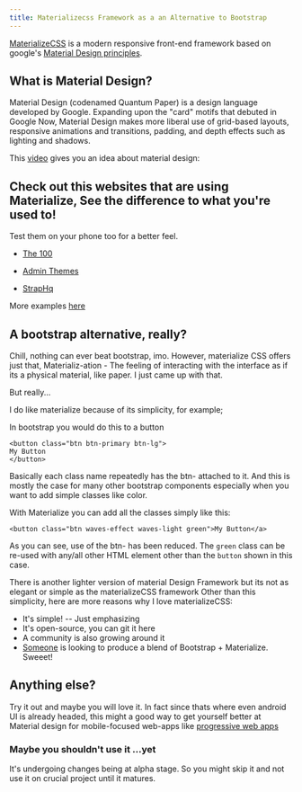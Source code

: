 ```yaml
---
title: Materializecss Framework as a an Alternative to Bootstrap
---
```

<a href='http://materializecss.com/' target='_blank' rel='nofollow'>MaterializeCSS</a> is a modern responsive front-end framework based on google's <a href='https://www.google.com/design/spec/material-design/introduction.html' target='_blank' rel='nofollow'>Material Design principles</a>.

## What is Material Design?

Material Design (codenamed Quantum Paper) is a design language developed by Google. Expanding upon the "card" motifs that debuted in Google Now, Material Design makes more liberal use of grid-based layouts, responsive animations and transitions, padding, and depth effects such as lighting and shadows.

This <a href='https://www.youtube.com/watch?v=Q8TXgCzxEnw' target='_blank' rel='nofollow'>video</a> gives you an idea about material design:

## Check out this websites that are using Materialize, See the difference to what you're used to!

Test them on your phone too for a better feel.

*   <a href='https://www.100xp.io/' target='_blank' rel='nofollow'>The 100</a>

*   <a href='http://demo.geekslabs.com/materialize/v2.1/' target='_blank' rel='nofollow'>Admin Themes</a>

*   <a href='http://www.straphq.com/' target='_blank' rel='nofollow'>StrapHq</a>

More examples <a href='http://materializecss.com/showcase.html' target='_blank' rel='nofollow'>here</a>

## A bootstrap alternative, really?

Chill, nothing can ever beat bootstrap, imo. However, materialize CSS offers just that, Materializ-ation - The feeling of interacting with the interface as if its a physical material, like paper. I just came up with that.

But really...

I do like materialize because of its simplicity, for example;

In bootstrap you would do this to a button

    <button class="btn btn-primary btn-lg">
    My Button
    </button>

Basically each class name repeatedly has the btn- attached to it. And this is mostly the case for many other bootstrap components especially when you want to add simple classes like color.

With Materialize you can add all the classes simply like this:

    <button class="btn waves-effect waves-light green">My Button</a>

As you can see, use of the btn- has been reduced. The `green` class can be re-used with any/all other HTML element other than the `button` shown in this case.

There is another lighter version of material Design Framework but its not as elegant or simple as the materializeCSS framework Other than this simplicity, here are more reasons why I love materializeCSS:

*   It's simple! -- Just emphasizing
*   It's open-source, you can git it here
*   A community is also growing around it
*   <a href='http://fezvrasta.github.io/bootstrap-material-design/' target='_blank' rel='nofollow'>Someone</a> is looking to produce a blend of Bootstrap + Materialize. Sweeet!

## Anything else?

Try it out and maybe you will love it. In fact since thats where even android UI is already headed, this might a good way to get yourself better at Material design for mobile-focused web-apps like <a href='https://developers.google.com/web/fundamentals/getting-started/your-first-progressive-web-app/#what-will-you-learn' target='_blank' rel='nofollow'>progressive web apps</a>

### Maybe you shouldn't use it ...yet

It's undergoing changes being at alpha stage. So you might skip it and not use it on crucial project until it matures.